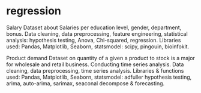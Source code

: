 # regression

Salary
Dataset about Salaries per education level, gender, department, bonus. 
Data cleaning, data preprocessing, feature engineering, statistical analysis: hypothesis testing, Anova, Chi-squared, regression. 
Libraries used: Pandas, Matplotlib, Seaborn, statsmodel: scipy, pingouin, bioinfokit. 

Product demand
Dataset on quantity of a given a product to stock is a major for wholesale and retail business. Conducting time series analysis.
Data cleaning, data preprocessing, time series analysis.
Libraries & functions used: Pandas, Matplotlib, Seaborn, statsmodel: adfuller hypothesis testing, arima, auto-arima, sarimax, seaconal decompose & forecasting.
